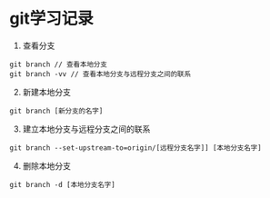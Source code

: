 # git学习记录
1. 查看分支
```
git branch // 查看本地分支
git branch -vv // 查看本地分支与远程分支之间的联系
```
2. 新建本地分支
```
git branch [新分支的名字]
```
3. 建立本地分支与远程分支之间的联系
```
git branch --set-upstream-to=origin/[远程分支名字]] [本地分支名字]
```
4. 删除本地分支
```
git branch -d [本地分支名字]
```